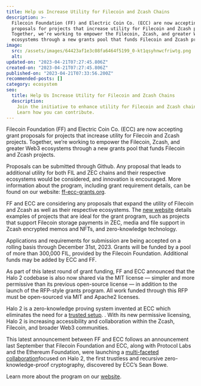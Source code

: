 ```yaml
---
title: Help us Increase Utility for Filecoin and Zcash Chains
description: >-
  Filecoin Foundation (FF) and Electric Coin Co. (ECC) are now accepting grant
  proposals for projects that increase utility for Filecoin and Zcash projects.
  Together, we’re working to empower the Filecoin, Zcash, and greater Web3
  ecosystems through a new grants pool that funds Filecoin and Zcash projects.
image:
  src: /assets/images/64423af1e3c08fa6464f5199_0-kt1qsyhnwcfriwtg.png
  alt:
updated-on: "2023-04-21T07:27:45.806Z"
created-on: "2023-04-21T07:27:45.806Z"
published-on: "2023-04-21T07:33:56.200Z"
recommended-posts: []
category: ecosystem
seo:
  title: Help Us Increase Utility for Filecoin and Zcash Chains
  description:
    Join the initiative to enhance utility for Filecoin and Zcash chains.
    Learn how you can contribute.
---
```


Filecoin Foundation (FF) and Electric Coin Co. (ECC) are now accepting grant proposals for projects that increase utility for Filecoin and Zcash projects. Together, we’re working to empower the Filecoin, Zcash, and greater Web3 ecosystems through a new grants pool that funds Filecoin and Zcash projects.

Proposals can be submitted through Github. Any proposal that leads to additional utility for both FIL and ZEC chains and their respective ecosystems would be considered, and innovation is encouraged. More information about the program, including grant requirement details, can be found on our website: [ff-ecc-grants.org](https://ff-ecc-grants.org/).

FF and ECC are considering any proposals that expand the utility of Filecoin and Zcash as well as their respective ecosystems. The [new website](http://ff-ecc-grants.org/) details examples of projects that are ideal for the grant program, such as projects that support Filecoin storage payments in ZEC, media and file support in Zcash encrypted memos and NFTs, and zero-knowledge technology.

Applications and requirements for submission are being accepted on a rolling basis through December 31st, 2023. Grants will be funded by a pool of more than 300,000 FIL, provided by the Filecoin Foundation. Additional funds may be added by ECC and FF.

As part of this latest round of grant funding, FF and ECC announced that the Halo 2 codebase is also now shared via the MIT license — simpler and more permissive than its previous open-source license — in addition to the launch of the RFP-style grants program. All work funded through this RFP must be open-sourced via MIT and Apache2 licenses.

Halo 2 is a zero-knowledge proving system invented at ECC which eliminates the need for a [trusted setup](https://electriccoin.co/blog/snark-parameters). . With its new permissive licensing, Halo 2 is increasing accessibility and collaboration within the Zcash, Filecoin, and broader Web3 communities.

This latest announcement between FF and ECC follows an announcement last September that Filecoin Foundation and ECC, along with Protocol Labs and the Ethereum Foundation, were launching a [multi-faceted collaboration](https://electriccoin.co/blog/ethereum-zcash-filecoin-collab/)focused on Halo 2, the first trustless and recursive zero-knowledge-proof cryptography, discovered by ECC’s Sean Bowe.

Learn more about the program on our [website](http://ff-ecc-grants.org/).
